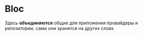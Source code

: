 # Bloc

Здесь **объединяются** общие для приложения провайдеры и репозитории, сами они хранятся на других слоях

